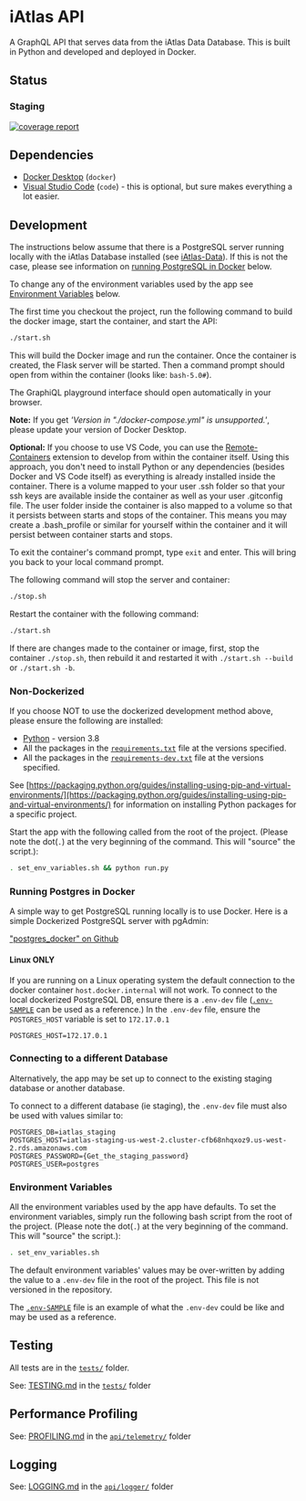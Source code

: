 # iAtlas API

A GraphQL API that serves data from the iAtlas Data Database. This is built in Python and developed and deployed in Docker.

## Status

### Staging

[![coverage report](https://gitlab.com/cri-iatlas/iatlas-api/badges/staging/coverage.svg?style=flat)](https://cri-iatlas.gitlab.io/iatlas-api/)

## Dependencies

- [Docker Desktop](https://www.docker.com/products/docker-desktop) (`docker`)
- [Visual Studio Code](https://code.visualstudio.com/) (`code`) - this is optional, but sure makes everything a lot easier.

## Development

The instructions below assume that there is a PostgreSQL server running locally with the iAtlas Database installed (see [iAtlas-Data](https://gitlab.com/cri-iatlas/iatlas-data)). If this is not the case, please see information on [running PostgreSQL in Docker](#running-postgres-in-docker) below.

To change any of the environment variables used by the app see [Environment Variables](#environment-variables) below.

The first time you checkout the project, run the following command to build the docker image, start the container, and start the API:

```sh
./start.sh
```

This will build the Docker image and run the container. Once the container is created, the Flask server will be started. Then a command prompt should open from within the container (looks like: `bash-5.0#`).

The GraphiQL playground interface should open automatically in your browser.

**Note:** If you get _'Version in "./docker-compose.yml" is unsupported.'_, please update your version of Docker Desktop.

**Optional:** If you choose to use VS Code, you can use the [Remote-Containers](https://marketplace.visualstudio.com/items?itemName=ms-vscode-remote.remote-containers) extension to develop from within the container itself. Using this approach, you don't need to install Python or any dependencies (besides Docker and VS Code itself) as everything is already installed inside the container. There is a volume mapped to your user .ssh folder so that your ssh keys are available inside the container as well as your user .gitconfig file. The user folder inside the container is also mapped to a volume so that it persists between starts and stops of the container. This means you may create a .bash_profile or similar for yourself within the container and it will persist between container starts and stops.

To exit the container's command prompt, type `exit` and enter. This will bring you back to your local command prompt.

The following command will stop the server and container:

```sh
./stop.sh
```

Restart the container with the following command:

```sh
./start.sh
```

If there are changes made to the container or image, first, stop the container `./stop.sh`, then rebuild it and restarted it with `./start.sh --build` or `./start.sh -b`.

### Non-Dockerized

If you choose NOT to use the dockerized development method above, please ensure the following are installed:

- [Python](https://www.python.org/) - version 3.8
- All the packages in the [`requirements.txt`](./requirements.txt) file at the versions specified.
- All the packages in the [`requirements-dev.txt`](./requirements-dev.txt) file at the versions specified.

See [https://packaging.python.org/guides/installing-using-pip-and-virtual-environments/](https://packaging.python.org/guides/installing-using-pip-and-virtual-environments/) for information on installing Python packages for a specific project.

Start the app with the following called from the root of the project. (Please note the dot(`.`) at the very beginning of the command. This will "source" the script.):

```sh
. set_env_variables.sh && python run.py
```

### Running Postgres in Docker

A simple way to get PostgreSQL running locally is to use Docker. Here is a simple Dockerized PostgreSQL server with pgAdmin:

["postgres_docker" on Github](https://github.com/generalui/postgres_docker)

#### Linux ONLY

If you are running on a Linux operating system the default connection to the docker container `host.docker.internal` will not work. To connect to the local dockerized PostgreSQL DB, ensure there is a `.env-dev` file ([`.env-SAMPLE`](./.env-SAMPLE) can be used as a reference.) In the `.env-dev` file, ensure the `POSTGRES_HOST` variable is set to `172.17.0.1`

```.env-dev
POSTGRES_HOST=172.17.0.1
```

### Connecting to a different Database

Alternatively, the app may be set up to connect to the existing staging database or another database.

To connect to a different database (ie staging), the `.env-dev` file must also be used with values similar to:

```.env-dev
POSTGRES_DB=iatlas_staging
POSTGRES_HOST=iatlas-staging-us-west-2.cluster-cfb68nhqxoz9.us-west-2.rds.amazonaws.com
POSTGRES_PASSWORD={Get_the_staging_password}
POSTGRES_USER=postgres
```

### Environment Variables

All the environment variables used by the app have defaults. To set the environment variables, simply run the following bash script from the root of the project. (Please note the dot(`.`) at the very beginning of the command. This will "source" the script.):

```sh
. set_env_variables.sh
```

The default environment variables' values may be over-written by adding the value to a `.env-dev` file in the root of the project. This file is not versioned in the repository.

The [`.env-SAMPLE`](./.env-SAMPLE) file is an example of what the `.env-dev` could be like and may be used as a reference.

## Testing

All tests are in the [`tests/`](./tests/) folder.

See: [TESTING.md](./tests/TESTING.md) in the [`tests/`](./tests/) folder

## Performance Profiling

See: [PROFILING.md](./api/telemetry/PROFILING.md) in the [`api/telemetry/`](./api/telemetry/) folder

## Logging

See: [LOGGING.md](./api/logger/LOGGING.md) in the [`api/logger/`](./api/logger/) folder
